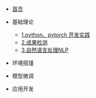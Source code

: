 
<!-- _navbar.md  -->

* [首页](/)
  
* 基础理论

  * [1.python、pytorch 开发实践](/p11.md)
  * [2.成果检测](/p12.md)
  * [3.自然语言处理NLP](/p13.md)

* 环境搭瑾
  
* 模型微调
  
* 应用开发
  